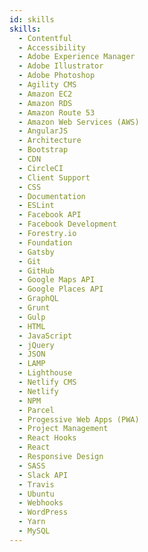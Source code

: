 ```yaml
---
id: skills
skills:
  - Contentful
  - Accessibility
  - Adobe Experience Manager
  - Adobe Illustrator
  - Adobe Photoshop
  - Agility CMS
  - Amazon EC2
  - Amazon RDS
  - Amazon Route 53
  - Amazon Web Services (AWS)
  - AngularJS
  - Architecture
  - Bootstrap
  - CDN
  - CircleCI
  - Client Support
  - CSS
  - Documentation
  - ESLint
  - Facebook API
  - Facebook Development
  - Forestry.io
  - Foundation
  - Gatsby
  - Git
  - GitHub
  - Google Maps API
  - Google Places API
  - GraphQL
  - Grunt
  - Gulp
  - HTML
  - JavaScript
  - jQuery
  - JSON
  - LAMP
  - Lighthouse
  - Netlify CMS
  - Netlify
  - NPM
  - Parcel
  - Progessive Web Apps (PWA)
  - Project Management
  - React Hooks
  - React
  - Responsive Design
  - SASS
  - Slack API
  - Travis
  - Ubuntu
  - Webhooks
  - WordPress
  - Yarn
  - MySQL
---
```

